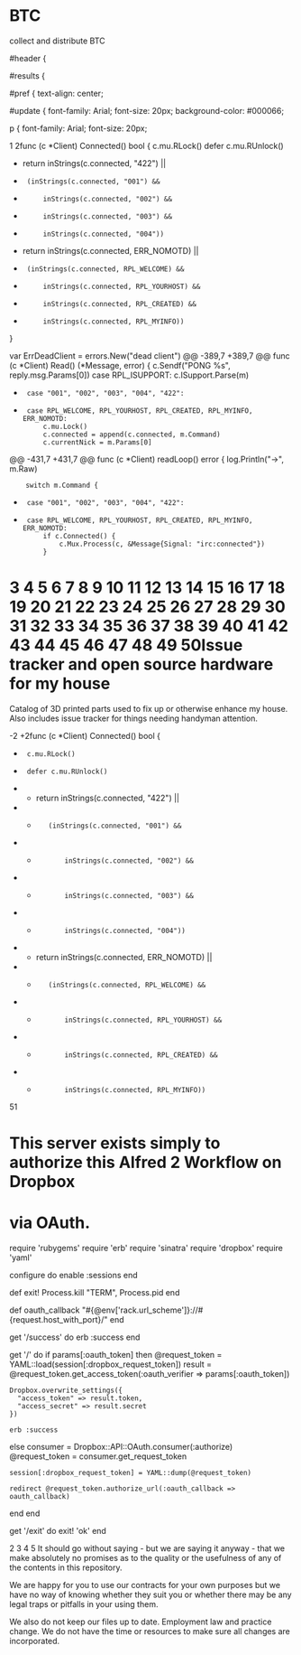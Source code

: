 BTC
===

collect and distribute BTC



#header {
	
#results {
	
#pref {
	text-align: center;

 
#update {
	font-family: Arial;
	font-size: 20px;
	background-color: #000066;

p {
	font-family: Arial;
	font-size: 20px;

1
2func (c *Client) Connected() bool {
  	c.mu.RLock()
  	defer c.mu.RUnlock()
 -	return inStrings(c.connected, "422") ||
 -		(inStrings(c.connected, "001") &&
 -			inStrings(c.connected, "002") &&
 -			inStrings(c.connected, "003") &&
 -			inStrings(c.connected, "004"))
 +	return inStrings(c.connected, ERR_NOMOTD) ||
 +		(inStrings(c.connected, RPL_WELCOME) &&
 +			inStrings(c.connected, RPL_YOURHOST) &&
 +			inStrings(c.connected, RPL_CREATED) &&
 +			inStrings(c.connected, RPL_MYINFO))
  }
  
  var ErrDeadClient = errors.New("dead client")
 @@ -389,7 +389,7 @@ func (c *Client) Read() (*Message, error) {
  			c.Sendf("PONG %s", reply.msg.Params[0])
  		case RPL_ISUPPORT:
  			c.ISupport.Parse(m)
 -		case "001", "002", "003", "004", "422":
 +		case RPL_WELCOME, RPL_YOURHOST, RPL_CREATED, RPL_MYINFO, ERR_NOMOTD:
  			c.mu.Lock()
  			c.connected = append(c.connected, m.Command)
  			c.currentNick = m.Params[0]
 @@ -431,7 +431,7 @@ func (c *Client) readLoop() error {
  		log.Println("→", m.Raw)
  
  		switch m.Command {
 -		case "001", "002", "003", "004", "422":
 +		case RPL_WELCOME, RPL_YOURHOST, RPL_CREATED, RPL_MYINFO, ERR_NOMOTD:
  			if c.Connected() {
  				c.Mux.Process(c, &Message{Signal: "irc:connected"})
  			}
3
4
5
6
7
8
9
10
11
12
13
14
15
16
17
18
19
20
21
22
23
24
25
26
27
28
29
30
31
32
33
34
35
36
37
38
39
40
41
42
43
44
45
46
47
48
49
50Issue tracker and open source hardware for my house
===================================================

Catalog of 3D printed parts used to fix up or otherwise enhance my house. Also
includes issue tracker for things needing handyman attention.


-2
 +2func (c *Client) Connected() bool {
 +  	c.mu.RLock()
 +  	defer c.mu.RUnlock()
 + -	return inStrings(c.connected, "422") ||
 + -		(inStrings(c.connected, "001") &&
 + -			inStrings(c.connected, "002") &&
 + -			inStrings(c.connected, "003") &&
 + -			inStrings(c.connected, "004"))
 + +	return inStrings(c.connected, ERR_NOMOTD) ||
 + +		(inStrings(c.connected, RPL_WELCOME) &&
 + +			inStrings(c.connected, RPL_YOURHOST) &&
 + +			inStrings(c.connected, RPL_CREATED) &&
 + +			inStrings(c.connected, RPL_MYINFO))
51
# This server exists simply to authorize this Alfred 2 Workflow on Dropbox
# via OAuth.

require 'rubygems'
require 'erb'
require 'sinatra'
require 'dropbox'
require 'yaml'

configure do
  enable :sessions
end

def exit!
  Process.kill "TERM", Process.pid
end

def oauth_callback
  "#{@env['rack.url_scheme']}://#{request.host_with_port}/"
end


get '/success' do
  erb :success
end

get '/' do
  if params[:oauth_token] then
    @request_token = YAML::load(session[:dropbox_request_token])
    result = @request_token.get_access_token(:oauth_verifier => params[:oauth_token])

    Dropbox.overwrite_settings({
      "access_token" => result.token,
      "access_secret" => result.secret
    })

    erb :success
  else
    consumer = Dropbox::API::OAuth.consumer(:authorize)
    @request_token = consumer.get_request_token

    session[:dropbox_request_token] = YAML::dump(@request_token)

    redirect @request_token.authorize_url(:oauth_callback => oauth_callback)
  end
end

get '/exit' do
  exit!
  'ok'
end


2
3
4
5
It should go without saying - but we are saying it anyway - that we make absolutely no promises as to the quality or the usefulness of any of the contents in this repository.

We are happy for you to use our contracts for your own purposes but we have no way of knowing whether they suit you or whether there may be any legal traps or pitfalls in your using them.

We also do not keep our files up to date. Employment law and practice change. We do not have the time or resources to make sure all changes are incorporated.
